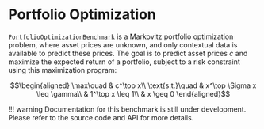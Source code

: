 # Portfolio Optimization

[`PortfolioOptimizationBenchmark`](@ref) is a Markovitz portfolio optimization problem, where asset prices are unknown, and only contextual data is available to predict these prices.
The goal is to predict asset prices $c$ and maximize the expected return of a portfolio, subject to a risk constraint using this maximization program:
```math
\begin{aligned}
\max\quad & c^\top x\\
\text{s.t.}\quad & x^\top \Sigma x \leq \gamma\\
& 1^\top x \leq 1\\
& x \geq 0
\end{aligned}
```

!!! warning
    Documentation for this benchmark is still under development. Please refer to the source code and API for more details.